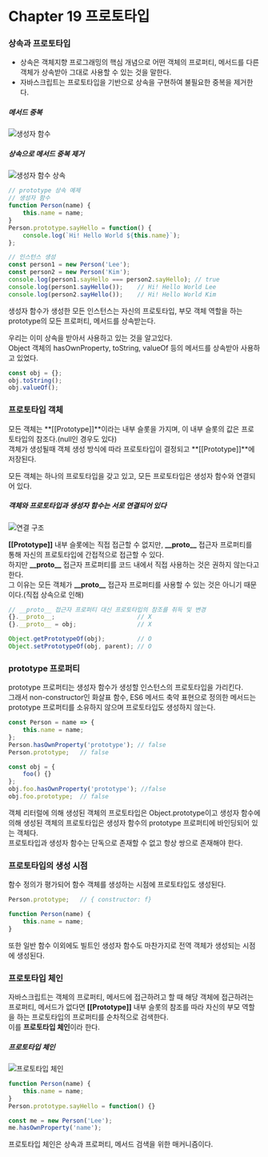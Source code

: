 # Chapter 19 프로토타입

### 상속과 프로토타입
* 상속은 객체지향 프로그래밍의 핵심 개념으로 어떤 객체의 프로퍼티, 메서드를 다른 객체가 상속받아 그대로 사용할 수 있는 것을 말한다.
* 자바스크립트는 프로토타입을 기반으로 상속을 구현하여 불필요한 중복을 제거한다.

##### 메서드 중복
![생성자 함수](/home/zerone/Pictures/Screenshots/1.png)  

##### 상속으로 메서드 중복 제거
![생성자 함수 상속](/home/zerone/Pictures/Screenshots/2.png)

```javascript
// prototype 상속 예제
// 생성자 함수
function Person(name) {
	this.name = name;
}
Person.prototype.sayHello = function() {
	console.log(`Hi! Hello World ${this.name}`);
};

// 인스턴스 생성
const person1 = new Person('Lee');
const person2 = new Person('Kim');
console.log(person1.sayHello === person2.sayHello); // true
console.log(person1.sayHello());	// Hi! Hello World Lee
console.log(person2.sayHello());	// Hi! Hello World Kim
```
생성자 함수가 생성한 모든 인스턴스는 자신의 프로토타입, 부모 객체 역할을 하는 prototype의 모든 프로퍼티, 메서드를 상속받는다.  

우리는 이미 상속을 받아서 사용하고 있는 것을 알고있다.  
Object 객체의 hasOwnProperty, toString, valueOf 등의 메서드를 상속받아 사용하고 있었다.
```javascript
const obj = {};
obj.toString();
obj.valueOf();
```

### 프로토타입 객체
모든 객체는 **\[\[Prototype\]\]**이라는 내부 슬롯을 가지며, 이 내부 슬롯의 값은 프로토타입의 참조다.(null인 경우도 있다)  
객체가 생성될때 객체 생성 방식에 따라 프로토타입이 결정되고 **\[\[Prototype\]\]**에 저장된다.  

모든 객체는 하나의 프로토타입을 갖고 있고, 모든 프로토타입은 생성자 함수와 연결되어 있다.
##### 객체와 프로토타입과 생성자 함수는 서로 연결되어 있다
![연결 구조](/home/zerone/Pictures/Screenshots/3.png)

**\[\[Prototype\]\]** 내부 슬롯에는 직접 접근할 수 없지만, **\_\_proto\_\_** 접근자 프로퍼티를 통해 자신의 프로토타입에 간접적으로 접근할 수 있다.  
하지만 **\_\_proto\_\_** 접근자 프로퍼티를 코드 내에서 직접 사용하는 것은 권하지 않는다고 한다.  
그 이유는 모든 객체가 **\_\_proto\_\_** 접근자 프로퍼티를 사용할 수 있는 것은 아니기 때문이다.(직접 상속으로 인해)
```javascript
// __proto__ 접근자 프로퍼티 대신 프로토타입의 참조를 취득 및 변경
{}.__proto__;						// X
{}.__proto__ = obj;					// X

Object.getPrototypeOf(obj);			// O
Object.setPrototypeOf(obj, parent);	// O
```

### prototype 프로퍼티
prototype 프로퍼티는 생성자 함수가 생성할 인스턴스의 프로토타입을 가리킨다.  
그래서 non-constructor인 화살표 함수, ES6 메서드 축약 표현으로 정의한 메서드는 prototype 프로퍼티를 소유하지 않으며 프로토타입도 생성하지 않는다.
```javascript
const Person = name => {
	this.name = name;
};
Person.hasOwnProperty('prototype');	// false
Person.prototype;	// false

const obj = {
	foo() {}
};
obj.foo.hasOwnProperty('prototype'); //false
obj.foo.prototype;	// false
```

객체 리터럴에 의해 생성된 객체의 프로토타입은 Object.prototype이고 생성자 함수에 의해 생성된 객체의 프로토타입은 생성자 함수의 prototype 프로퍼티에 바인딩되어 있는 객체다.  
프로토타입과 생성자 함수는 단독으로 존재할 수 없고 항상 쌍으로 존재해야 한다.

### 프로토타입의 생성 시점
함수 정의가 평가되어 함수 객체를 생성하는 시점에 프로토타입도 생성된다.
```javascript
Person.prototype;	// { constructor: f}

function Person(name) {
	this.name = name;
}
```
또한 일반 함수 이외에도 빌트인 생성자 함수도 마찬가지로 전역 객체가 생성되는 시점에 생성된다.

### 프로토타입 체인
자바스크립트는 객체의 프로퍼티, 메서드에 접근하려고 할 때 해당 객체에 접근하려는 프로퍼티, 메서드가 없다면 **\[\[Prototype\]\]** 내부 슬롯의 참조를 따라 자신의 부모 역할을 하는 프로토타입의 프로퍼티를 순차적으로 검색한다.  
이를 **프로토타입 체인**이라 한다.

##### 프로토타입 체인
![프로토타입 체인](/home/zerone/Pictures/Screenshots/4.png)
```javascript
function Person(name) {
	this.name = name;
}
Person.prototype.sayHello = function() {}

const me = new Person('Lee');
me.hasOwnProperty('name');
```
프로토타입 체인은 상속과 프로퍼티, 메서드 검색을 위한 매커니즘이다.
